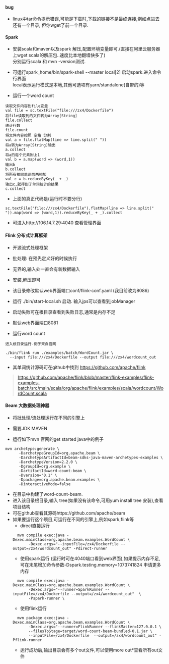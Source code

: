

#### bug
* linux中tar命令提示错误,可能是下载时,下载的链接不是最终连接,例如点进去还有一个目录,
但你wget了前一个目录.


#### Spark
* 安装scala和maven以及spark
解压,配置环境变量即可.(直接在阿里云服务器上wget scala的解压包..速度比本地翻墙快多了)  
分别运行scala 和 mvn -version测试.

* 可运行spark_home/bin/spark-shell --master local[2] 启动spark.进入命令行界面  
local表示运行模式是本地,其他可选项有yarn/standalone(自带的)等

* 运行一个word count
>
    读取文件内容到file变量
    val file = sc.textFile("file:///zx4/Dockerfile")
    将file读取到的文件转为Array[String]
    file.collect
    统计行数
    file.count
    将文件内容按照 空格 分割
    val a = file.flatMap(line => line.split(" "))
    将a转为Array[String]输出
    a.collect
    将a的每个元素附上1
    val b = a.map(word => (word,1))
    输出b
    b.collect
    将所有相同单词两两相加
    val c = b.reduceByKey(_ + _)
    输出c,就得到了单词统计的结果
    c.collect
>
* 上面的真正代码是(运行时不要分行)
>
    sc.textFile("file:///zx4/Dockerfile").flatMap(line => line.split(" ")).map(word => (word,1)).reduceByKey(_ + _).collect
>
* 可进入http://106.14.7.29:4040 查看管理界面

#### Flink 分布式计算框架
* 开源流式处理框架
* 批处理: 在预先定义好的时候执行
* 无界的,输入处一直会有新数据输入  

* 安装,解压即可

* 该目录修改默认web界面端口conf/flink-conf.yaml (我目前改为8086)
* 运行 ./bin/start-local.sh 启动.
  输入jps可以查看到jobManager
* 启动失败可在根目录查看到失败日志,通常是内存不足
* 默认web界面端口8081

* 运行word count
>
    进入根目录运行-例子来自官网
    
    ./bin/flink run ./examples/batch/WordCount.jar \
      --input file:///zx4/Dockerfile --output file:///zx4/wordcount_out
>
* 其单词统计源码可在github中找到 https://github.com/apache/flink
> https://github.com/apache/flink/blob/master/flink-examples/flink-examples-batch/src/main/scala/org/apache/flink/examples/scala/wordcount/WordCount.scala

####  Beam 大数据处理神器
* 将批处理/流处理运行在不同的引擎上

* 需要JDK MAVEN
* 运行如下mvn 官网的get started java中的例子
>
    mvn archetype:generate \
          -DarchetypeGroupId=org.apache.beam \
          -DarchetypeArtifactId=beam-sdks-java-maven-archetypes-examples \
          -DarchetypeVersion=2.2.0 \
          -DgroupId=org.example \
          -DartifactId=word-count-beam \
          -Dversion="0.1" \
          -Dpackage=org.apache.beam.examples \
          -DinteractiveMode=false
>
* 在目录中构建了word-count-beam.
* 进入该目录根目录,输入 tree(如果没有该命令,可用yum install tree 安装),查看项目结构
* 可在github查看其源码https://github.com/apache/beam
* 如果要运行这个项目,可运行在不同的引擎上,例如spark,flink等
    * direct直接运行
    >
        mvn compile exec:java -Dexec.mainClass=org.apache.beam.examples.WordCount \
             -Dexec.args="--inputFile=/zx4/Dockerfile --output=/zx4/wordcount_out" -Pdirect-runner
    >
    * 使用spark运行 (运行时可在4040端口看到web界面),如果提示内存不足,可在末尾增加命令参数-Dspark.testing.memory=1073741824 申请更多内存
    >
        mvn compile exec:java -Dexec.mainClass=org.apache.beam.examples.WordCount \
             -Dexec.args="--runner=SparkRunner --inputFile=/zx4/Dockerfile --output=/zx4/wordcount_out"  \
             -Pspark-runner \
             
    >
    * 使用flink运行
    >
        mvn package exec:java -Dexec.mainClass=org.apache.beam.examples.WordCount \
             -Dexec.args="--runner=FlinkRunner --flinkMaster=127.0.0.1 \
             --filesToStage=target/word-count-beam-bundled-0.1.jar \
             --inputFile=/zx4/Dockerfile  --output=/zx4/wordcount_out" -Pflink-runner
    >
    * 运行成功后,输出目录会有多个out文件,可以使用more out*查看所有out文件
    